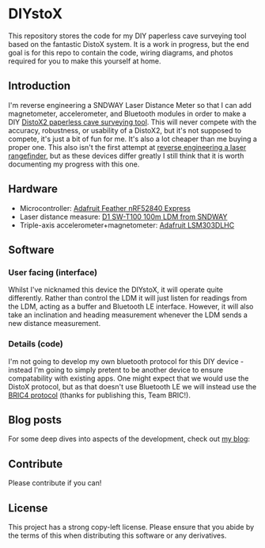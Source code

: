 # DIYstoX
This repository stores the code for my DIY paperless cave surveying tool based on the fantastic DistoX system. It is a work in progress, but the end goal is for this repo to contain the code, wiring diagrams, and photos required for you to make this yourself at home.

## Introduction
I'm reverse engineering a SNDWAY Laser Distance Meter so that I can add magnetometer, accelerometer, and Bluetooth modules in order to make a DIY [DistoX2 paperless cave surveying tool](https://paperless.bheeb.ch/).
This will never compete with the accuracy, robustness, or usability of a DistoX2, but it's not supposed to compete, it's just a bit of fun for me. It's also a lot cheaper than me buying a proper one.
This also isn't the first attempt at [reverse engineering a laser rangefinder](https://web.archive.org/web/20190819080621/https://hackaday.com/2018/05/22/hacking-a-cheap-laser-rangefinder/), but as these devices differ greatly I still think that it is worth documenting my progress with this one.

## Hardware
- Microcontroller: [Adafruit Feather nRF52840 Express](https://www.adafruit.com/product/4062)
- Laser distance measure: [D1 SW-T100 100m LDM from SNDWAY](https://web.archive.org/web/20191206165848/https://www.ebay.co.uk/itm/SNDWAY-100M-Handheld-Digital-Laser-Distance-Meter-Range-Volume-Finder-Measure-D1-/362539784013?nma=true&si=OsgdOoaFCRm%252Fm1A7QFd30TFP3c8%253D&orig_cvip=true&nordt=true&rt=nc&_trksid=p2047675.l2557)
- Triple-axis accelerometer+magnetometer: [Adafruit LSM303DLHC](https://www.adafruit.com/product/1120)

## Software
### User facing (interface)
Whilst I've nicknamed this device the DIYstoX, it will operate quite differently. Rather than control the LDM it will just listen for readings from the LDM, acting as a buffer and Bluetooth LE interface. However, it will also take an inclination and heading measurement whenever the LDM sends a new distance measurement.

### Details (code)
I'm not going to develop my own bluetooth protocol for this DIY device - instead I'm going to simply pretent to be another device to ensure compatability with existing apps. One might expect that we would use the DistoX protocol, but as that doesn't use Bluetooth LE we will instead use the [BRIC4 protocol](https://www.caveexploration.org/s/BRIC4-Bluetooth-Protocol-revF.pdf) (thanks for publishing this, Team BRIC!).

## Blog posts
For some deep dives into aspects of the development, check out [my blog](https://www.cooper-davis.net/blog):

## Contribute
Please contribute if you can!

## License
This project has a strong copy-left license. Please ensure that you abide by the terms of this when distributing this software or any derivatives.
